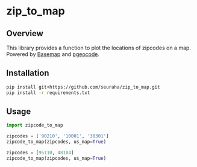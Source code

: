 # zip_to_map

## Overview
This library provides a function to plot the locations of zipcodes on a map. Powered by [Basemap](https://matplotlib.org/basemap/stable/) and [pgeocode](https://pgeocode.readthedocs.io/en/latest/).

## Installation
```bash
pip install git+https://github.com/seuraha/zip_to_map.git
pip install -r requirements.txt
```

## Usage
```python
import zipcode_to_map

zipcodes = ['90210', '10001', '30301']
zipcode_to_map(zipcodes, us_map=True)

zipcodes = [95110, 48104]
zipcode_to_map(zipcodes, us_map=True)
```